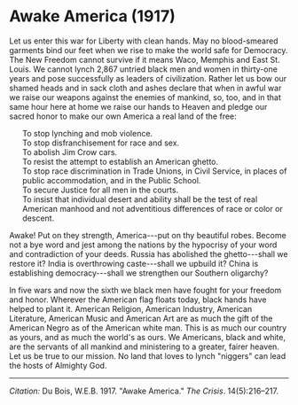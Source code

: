 <!--
title:   Awake America
author:  Du Bois, W.E.B.
journal: The Crisis
year:    1917
volume:  14
issue:   5
pages:   216-217
-->
# Awake America (1917)

Let us enter this war for Liberty with clean hands. May no blood-smeared garments bind our feet when we rise to make the world safe for Democracy. The New Freedom cannot survive if it means Waco, Memphis and East St. Louis. We cannot lynch 2,867 untried black men and women in thirty-one years and pose successfully as leaders of civilization. Rather let us bow our shamed heads and in sack cloth and ashes declare that when in awful war we raise our weapons against the enemies of mankind, so, too, and in that same hour here at home we raise our hands to Heaven and pledge our sacred honor to make our own America a real land of the free:
<ul style="list-style: none;">
<li>To stop lynching and mob violence.
<li>To stop disfranchisement for race and sex.
<li>To abolish Jim Crow cars.
<li>To resist the attempt to establish an American ghetto.
<li>To stop race discrimination in Trade Unions, in Civil Service, in places of public accommodation, and in the Public School.
<li>To secure Justice for all men in the courts.
<li>To insist that individual desert and ability shall be the test of real American manhood and not adventitious differences of race or color or descent.
</ul>

Awake! Put on they strength, America---put on thy beautiful robes. Become not a bye word and jest among the nations by the hypocrisy of your word and contradiction of your deeds. Russia has abolished the ghetto---shall we restore it? India is overthrowing caste---shall we upbuild it? China is establishing democracy---shall we strengthen our Southern oligarchy?

In five wars and now the sixth we black men have fought for your freedom and honor. Wherever the American flag floats today, black hands have helped to plant it. American Religion, American Industry, American Literature, American Music and American Art are as much the gift of the American Negro as of the American white man. This is as much our country as yours, and as much the world's as ours. We Americans, black and white, are the servants of all mankind and ministering to a greater, fairer heaven. Let us be true to our mission. No land that loves to lynch "niggers" can lead the hosts of Almighty God.

____________________
*Citation:* Du Bois, W.E.B. 1917. "Awake America." *The Crisis*. 14(5):216&ndash;217.